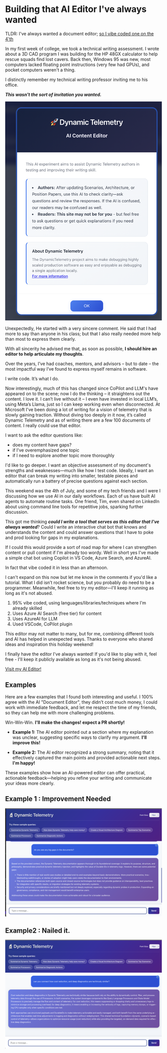 # Building that AI Editor I've always wanted

TLDR:  I've always wanted a document editor;  [so I vibe coded one on the 4'th](https://dynamictelmetryaidoceditor-gke4b6fdeshsgvep.canadacentral-01.azurewebsites.net/)

In my first week of college, we took a technical writing assessment. I wrote
about a 3D CAD program I was building for the HP 48GX calculator to help rescue
squads find lost cavers. Back then, Windows 95 was new, most computers lacked
floating point instructions (very few had GPUs), and pocket computers weren't a
thing.

I distinctly remember my technical writing professor inviting me to his office.

***This wasn't the sort of invitation you wanted.***

![alt text](./orig_media/Blog.AI.DocumentEditor.Editor.png)

Unexpectedly, He started with a very sincere comment. He said that I had more to
say than anyone in his class;  but that I also really needed more help than most
to express them clearly.

With all sincerity he advised me that, as soon as possible, **I should hire an
editor to help articulate my thoughts**.

Over the years, I’ve had coaches, mentors, and advisors – but to date – the most
impactful way I’ve found to express myself remains in software.

I write code. It’s what I do.

Now interestingly, much of this has changed since CoPilot and LLM's have
appeared on to the scene; now I do the thinking – it straightens out the
content.  I love it.  I can’t live without it – I even have invested in local
LLM’s, using Meta’s Llama, just so I can keep working even when disconnected. At
Microsoft I've been doing a lot of writing for a vision of telemetry that is
slowly gaining traction.  Without diving too deeply in it now, it’s called
Dynamic Telemetry and as of writing there are a few 100 documents of content. I
really could use that editor.

I want to ask the editor questions like:

* does my content have gaps?
* if I've overemphasized one topic
* if I need to explore another topic more thoroughly

I'd like to go deeper. I want an objective assessment of my document's strengths
and weaknesses—much like how I test code. Ideally, I want an editor that can
break my writing into smaller, testable pieces and automatically run a battery
of precise questions against each section.

This weekend was the 4th of July, and some of my tech friends and I were I
discussing how we use AI in our daily workflows. Each of us have built AI agents
to automate routine tasks. One friend, Tim, even shared on LinkedIn about using
command line tools for repetitive jobs, sparking further discussion.

This got me thinking ***could I write a tool that serves as this editor that
I've always wanted***?  Could I write an interactive chat bot that knows and
understands the content and could answer questions that I have to poke and prod
looking for gaps in my explanations.

If I could this would provide a sort of road map for where I can strengthen
content or pull content if I'm already too wordy. Well in short yes I've made a
simple chat bot using Copilot in VS Code, Azure Search, and AzureAI.

In fact that vibe coded it in less than an afternoon.

I can't expand on this now but let me know in the comments if you'd like a
tutorial.  What I did isn’t rocket science, but you probably do need to be a
programmer. Meanwhile, feel free to try my editor—I'll keep it running as long
as it's not abused.

1. 95% vibe coded, using languages/libraries/techniques where I'm already skilled
1. Uses Azure AI Search (free tier) for content
1. Uses AzureAI for LLM
1. Used VSCode, CoPilot plugin

This editor may not matter to many, but for me, combining different tools and AI
has helped in unexpected ways. Thanks to everyone who shared ideas and
inspiration this holiday weekend!

I finally have the editor I've always wanted!  If you'd like to play with it,
feel free - I'll keep it publicly available as long as it's not being abused.

[Visit my AI Editor!](https://dynamictelmetryaidoceditor-gke4b6fdeshsgvep.canadacentral-01.azurewebsites.net/)

## Examples

Here are a few examples that I found both interesting and useful.  I 100% agree
with the AI "Document Editor",  they didn't cost much money, I could work with
immediate feedback, and let me respect the time of my friends, so they can help
me with more challenging problems.

Win-Win-Win. **I'll make the changes!  expect a PR shortly!**

- **Example 1:** The AI editor pointed out a section where my explanation was
  unclear, suggesting specific ways to clarify my argument.  **I'll improve this!**

- **Example 2:** The AI editor recognized a strong summary, noting that it
  effectively captured the main points and provided actionable next steps. **I'm happy!**

These examples show how an AI-powered editor can offer practical, actionable feedback—helping you refine your writing and communicate your ideas more clearly.

## Example 1 : Improvement Needed

![...true...](./orig_media/Blog.AI.DocumentEditor.Example.png)

## Example2 : Nailed it.

![...true](./orig_media/Blog.AI.DocumentEditor.Summary.png)